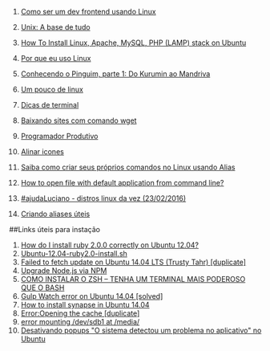 1. [Como ser um dev frontend usando Linux](http://blog.da2k.com.br/2015/01/15/como-ser-um-dev-frontend-usando-linux/)

1. [Unix: A base de tudo](http://www.vitorbritto.com.br/blog/unix-a-base-de-tudo/)
1. [How To Install Linux, Apache, MySQL, PHP (LAMP) stack on Ubuntu](https://www.digitalocean.com/community/tutorials/how-to-install-linux-apache-mysql-php-lamp-stack-on-ubuntu)
1. [Por que eu uso Linux](http://www.diolinux.com.br/2013/10/por-que-eu-uso-linux.html)
1. [Conhecendo o Pinguim, parte 1: Do Kurumin ao Mandriva](http://acrelinux.org/conhecendo-o-pinguim-parte-1-do-kurumin-ao-mandriva/)
1. [Um pouco de linux](http://felipesousa.github.io/Um-pouco-de-Linux/)
1. [Dicas de terminal](http://udgwebdev.com/dicas-de-terminal/)
1. [Baixando sites com comando wget](http://udgwebdev.com/baixando-sites-com-comando-wget/)
1. [Programador Produtivo](http://udgwebdev.com/programador-produtivo/)
1. [Alinar icones](http://www.vivaolinux.com.br/topico/Desktops/Alinhar-Icones)
1. [Saiba como criar seus próprios comandos no Linux usando Alias](http://www.linuxdescomplicado.com.br/2015/06/criar-comandos-usando-alias.html)
1. [How to open file with default application from command line?](http://askubuntu.com/questions/15354/how-to-open-file-with-default-application-from-command-line)
1. [#ajudaLuciano - distros linux da vez (23/02/2016)](https://lucianoratamero.github.io/blog/ajudaLuciano-distros-linux-da-vez-23-02-16/)
1. [Criando aliases úteis](http://www.vivaolinux.com.br/dica/Criando-aliases-uteis)

##Links úteis para instação
1. [How do I install ruby 2.0.0 correctly on Ubuntu 12.04?](http://stackoverflow.com/questions/16222738/how-do-i-install-ruby-2-0-0-correctly-on-ubuntu-12-04/29584352#29584352)
1. [Ubuntu-12.04-ruby2.0-install.sh](https://gist.github.com/rubo77/ba9b64b160fe46e44aa1)
1. [Failed to fetch update on Ubuntu 14.04 LTS (Trusty Tahr) [duplicate]](http://askubuntu.com/questions/553765/failed-to-fetch-update-on-ubuntu-14-04-lts-trusty-tahr)
1. [Upgrade Node.js via NPM](https://davidwalsh.name/upgrade-nodejs)
1. [COMO INSTALAR O ZSH – TENHA UM TERMINAL MAIS PODEROSO QUE O BASH](http://www.ubuntudicas.com.br/2014/09/como-instalar-o-zsh-tenha-um-terminal-mais-poderoso-que-o-bash/)
1. [Gulp Watch error on Ubuntu 14.04 [solved]](https://discourse.roots.io/t/gulp-watch-error-on-ubuntu-14-04-solved/3453)
1. [How to install synapse in Ubuntu 14.04](http://askubuntu.com/questions/577711/how-to-install-synapse-in-ubuntu-14-04)
1. [Error:Opening the cache [duplicate]](http://askubuntu.com/questions/310471/erroropening-the-cache)
1. [error mounting /dev/sdb1 at /media/](https://www.youtube.com/watch?v=OpjVYZLjFm0)
1. [Desativando popups "O sistema detectou um problema no aplicativo" no Ubuntu](https://www.vivaolinux.com.br/dica/Desativando-popups-O-sistema-detectou-um-problema-no-aplicativo-no-Ubuntu)
